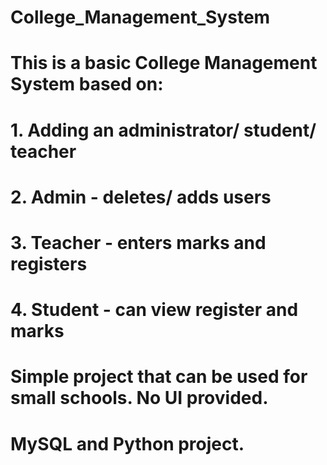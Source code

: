 # College_Management_System

# This is a basic College Management System based on:
# 1. Adding an administrator/ student/ teacher
# 2. Admin - deletes/ adds users
# 3. Teacher - enters marks and registers
# 4. Student - can view register and marks

# Simple project that can be used for small schools. No UI provided.

# MySQL and Python project.
